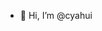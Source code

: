 - 👋 Hi, I’m @cyahui


<!---
cyahui/cyahui is a ✨ special ✨ repository because its `README.md` (this file) appears on your GitHub profile.
You can click the Preview link to take a look at your changes.
--->

